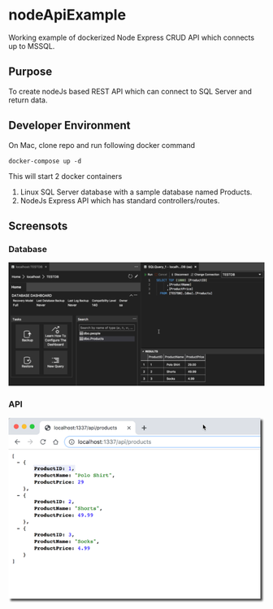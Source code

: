 # nodeApiExample
Working example of dockerized Node Express CRUD API which connects up to MSSQL. 

## Purpose
To create nodeJs based REST API which can connect to SQL Server and return data. 

## Developer Environment
On Mac, clone repo and run following docker command
```
docker-compose up -d
```
This will start 2 docker containers
1. Linux SQL Server database with a sample database named Products. 
2. NodeJs Express API which has standard controllers/routes. 

## Screensots
### Database
![screenshot](/images/db_screenshot.png)

### API
![screenshot](/images/api_screenshot.png)
